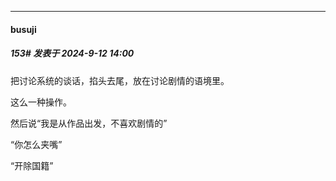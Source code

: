 ﻿
*****

####  busuji  
##### 153#       发表于 2024-9-12 14:00

把讨论系统的谈话，掐头去尾，放在讨论剧情的语境里。

这么一种操作。

然后说“我是从作品出发，不喜欢剧情的”

“你怎么夹嘴”

“开除国籍”

